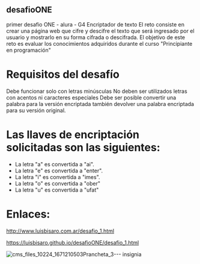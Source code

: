 ## desafioONE
primer desafio ONE - alura - G4
Encriptador de texto
El reto consiste en crear una página web que cifre y descifre el texto que será ingresado por el usuario y 
mostrarlo en su forma cifrada o descifrada. El objetivo de este reto es evaluar 
los conocimientos adquiridos durante el curso "Principiante en programación"

# Requisitos del desafío
Debe funcionar solo con letras minúsculas
No deben ser utilizados letras con acentos ni caracteres especiales
Debe ser posible convertir una palabra para la versión encriptada también devolver una palabra encriptada para su versión original.

# Las llaves de encriptación solicitadas son las siguientes:

+ La letra "a" es convertida a "ai".
+ La letra "e" es convertida a "enter".
+ La letra "i" es convertida a "imes".
+ La letra "o" es convertida a "ober"
+ La letra "u" es convertida a "ufat"

# Enlaces:

http://www.luisbisaro.com.ar/desafio_1.html

https://luisbisaro.github.io/desafioONE/desafio_1.html




![cms_files_10224_1671210503Prancheta_3--- insignia](https://user-images.githubusercontent.com/92165507/209884471-1acdaa4a-e902-48f4-bb6b-5d1ce52b9ba8.png)
